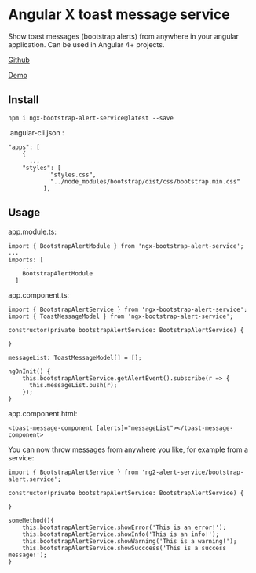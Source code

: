 # Angular X toast message service

Show toast messages (bootstrap alerts) from anywhere in your angular application.
Can be used in Angular 4+ projects.

[Github](https://github.com/speti43/DobozMeetup/tree/master/MeetUpDemoBackEnd/MeetUpDemoBackEnd/webApp/src/shared)

[Demo](https://raw.githubusercontent.com/speti43/DobozMeetup/master/MeetUpDemoBackEnd/MeetUpDemoBackEnd/webApp/src/shared/demo.png)

## Install
```
npm i ngx-bootstrap-alert-service@latest --save
```
.angular-cli.json : 
```
"apps": [
    {
      ...
    "styles": [
            "styles.css",          
            "../node_modules/bootstrap/dist/css/bootstrap.min.css"
          ],
```
## Usage

app.module.ts:
```
import { BootstrapAlertModule } from 'ngx-bootstrap-alert-service';
...
imports: [
    ...
    BootstrapAlertModule
  ]

```



app.component.ts:
```
import { BootstrapAlertService } from 'ngx-bootstrap-alert-service';
import { ToastMessageModel } from 'ngx-bootstrap-alert-service';

constructor(private bootstrapAlertService: BootstrapAlertService) {

}

messageList: ToastMessageModel[] = [];

ngOnInit() { 
    this.bootstrapAlertService.getAlertEvent().subscribe(r => {
      this.messageList.push(r);
    });
}

```



app.component.html:
```
<toast-message-component [alerts]="messageList"></toast-message-component>
```


You can now throw messages from anywhere you like, for example from a service:
```
import { BootstrapAlertService } from 'ng2-alert-service/bootstrap-alert.service';

constructor(private bootstrapAlertService: BootstrapAlertService) {

}

someMethod(){
    this.bootstrapAlertService.showError('This is an error!');    
    this.bootstrapAlertService.showInfo('This is an info!');    
    this.bootstrapAlertService.showWarning('This is a warning!');    
    this.bootstrapAlertService.showSucccess('This is a success message!');
}

```
